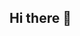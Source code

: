 ## Hi there 👋



<!--
**steamedhams42/steamedhams42** is a ✨ _special_ ✨ repository because its `README.md` (this file) appears on your GitHub profile.

![Alt Text](steamedhams42/8411844.png "Optional Title")

Here are some ideas to get you started:

- 🔭 I’m currently working on ...
- 🌱 I’m currently learning ...
- 👯 I’m looking to collaborate on ...
- 🤔 I’m looking for help with ...
- 💬 Ask me about ...
- 📫 How to reach me: ...
- 😄 Pronouns: ...
- ⚡ Fun fact: ...
-->
